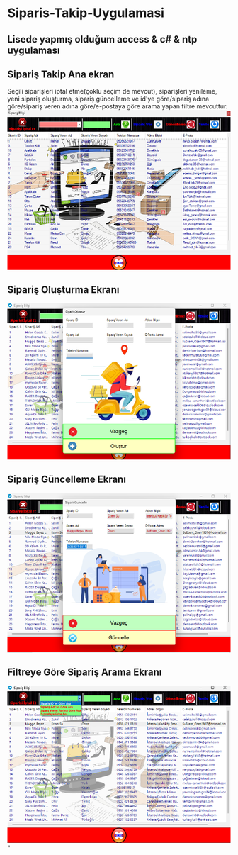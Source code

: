 # Siparis-Takip-Uygulamasi

## Lisede yapmış olduğum access & c# & ntp uygulaması

## Sipariş Takip Ana ekran

Seçili siparişleri iptal etme(çoklu seçim de mevcut), siparişleri yenileme, yeni sipariş oluşturma, sipariş güncelleme ve id'ye göre/sipariş adına göre/sipariş veren adına göre/e-postaya göre arama yapan filtre mevcuttur.
<img src="/siparis_takip.png" alt="Sipariş Takip"><br>

## Sipariş Oluşturma Ekranı

<img src="/siparis_olustur.png" alt="Sipariş Oluşturma"><br>

## Sipariş Güncelleme Ekranı

<img src="/siparis_güncelle.png" alt="Sipariş Güncelleme"><br>

## Filtreye Göre Sipariş Arama Ekranı

<img src="/siparis_filtre_arama.png" alt="Sipariş Arama">
"
